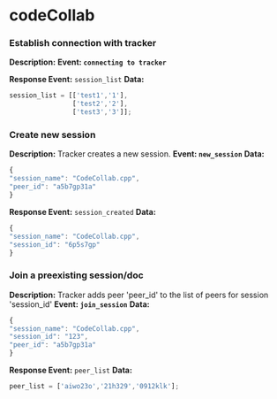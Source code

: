 # codeCollab

### Establish connection with tracker
**Description:**
**Event: `connecting to tracker`**

**Response Event:** `session_list`
**Data:**
``` js
session_list = [['test1','1'], 
                ['test2','2'], 
                ['test3','3']]; 
```


### Create new session
**Description:** Tracker creates a new session.
**Event: `new_session`**
**Data:**
``` js
{
"session_name": "CodeCollab.cpp",
"peer_id": "a5b7gp31a"
} 
```

**Response Event:** `session_created`
**Data:**
``` js
{
"session_name": "CodeCollab.cpp",
"session_id": "6p5s7gp"
} 
```


### Join a preexisting session/doc
**Description:** Tracker adds peer 'peer_id' to the list of peers for session 'session_id'
**Event: `join_session`**
**Data:**
``` js
{
"session_name": "CodeCollab.cpp",
"session_id": "123",
"peer_id": "a5b7gp31a"
} 
```

**Response Event:** `peer_list`
**Data:**
``` js
peer_list = ['aiwo23o','21h329','0912klk'];
```


